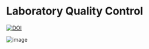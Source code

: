 # Laboratory Quality Control
[![DOI](https://zenodo.org/badge/DOI/10.5281/zenodo.17298006.svg)](https://doi.org/10.5281/zenodo.17298006)

![image](https://github.com/christianrickert/LaQuacco/assets/19319377/80dad1f9-3ecf-4be1-afbb-46438bd0066f)
